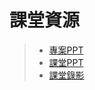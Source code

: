 # 課堂資源
> * [專案PPT](http://isee.scu.edu.tw/mod/url/view.php?id=701509)
> * [課堂PPT](http://isee.scu.edu.tw/mod/url/view.php?id=701770)
> * [課堂錄影](http://isee.scu.edu.tw/mod/url/view.php?id=703745)
